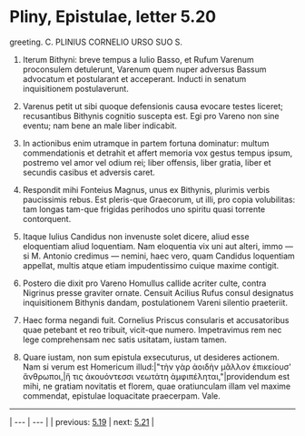 # Pliny, Epistulae, letter 5.20

greeting. C. PLINIUS CORNELIO URSO SUO S.



1. Iterum Bithyni: breve tempus a Iulio Basso, et Rufum Varenum proconsulem detulerunt, Varenum quem nuper adversus Bassum advocatum et postularant et acceperant. Inducti in senatum inquisitionem postulaverunt.



2. Varenus petit ut sibi quoque defensionis causa evocare testes liceret; recusantibus Bithynis cognitio suscepta est. Egi pro Vareno non sine eventu; nam bene an male liber indicabit.



3. In actionibus enim utramque in partem fortuna dominatur: multum commendationis et detrahit et affert memoria vox gestus tempus ipsum, postremo vel amor vel odium rei; liber offensis, liber gratia, liber et secundis casibus et adversis caret.



4. Respondit mihi Fonteius Magnus, unus ex Bithynis, plurimis verbis paucissimis rebus. Est pleris-que Graecorum, ut illi, pro copia volubilitas: tam longas tam-que frigidas perihodos uno spiritu quasi torrente contorquent.



5. Itaque Iulius Candidus non invenuste solet dicere, aliud esse eloquentiam aliud loquentiam. Nam eloquentia vix uni aut alteri, immo — si M. Antonio credimus — nemini, haec vero, quam Candidus loquentiam appellat, multis atque etiam impudentissimo cuique maxime contigit.



6. Postero die dixit pro Vareno Homullus callide acriter culte, contra Nigrinus presse graviter ornate. Censuit Acilius Rufus consul designatus inquisitionem Bithynis dandam, postulationem Vareni silentio praeteriit.



7. Haec forma negandi fuit. Cornelius Priscus consularis et accusatoribus quae petebant et reo tribuit, vicit-que numero. Impetravimus rem nec lege comprehensam nec satis usitatam, iustam tamen.



8. Quare iustam, non sum epistula exsecuturus, ut desideres actionem. Nam si verum est Homericum illud:|"τὴν γὰρ ἀοιδὴν μᾶλλον ἐπικείουσ' ἄνθρωποι,|ἥ τις ἀκουόντεσσι νεωτάτη ἀμφιπέληται,"|providendum est mihi, ne gratiam novitatis et florem, quae oratiunculam illam vel maxime commendat, epistulae loquacitate praecerpam. Vale.



---

| --- | --- |
| previous: [5.19](../5.19/) | next: [5.21](../5.21/) |